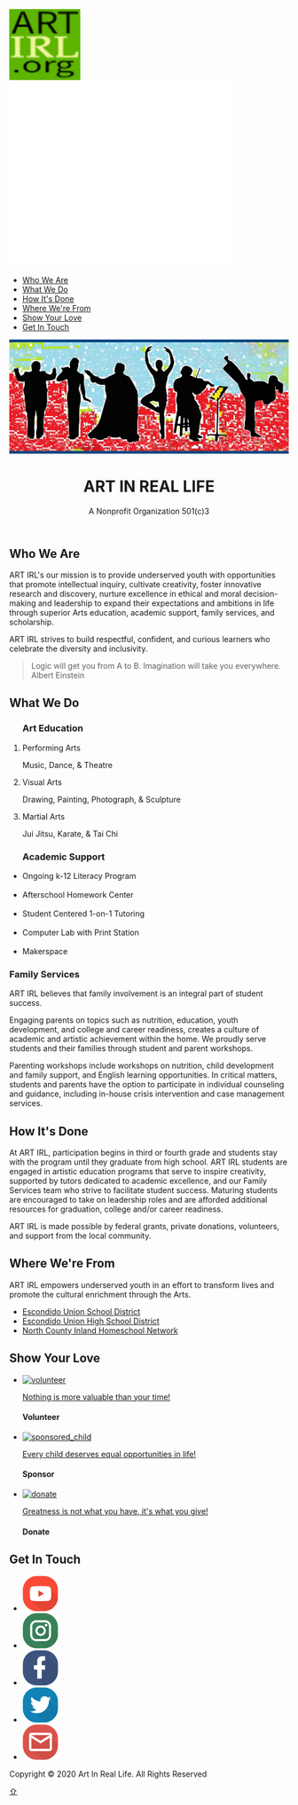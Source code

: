 <html lang="en">
<head>
    <meta charset="UTF-8">
    <title>Art-IRL.org</title>
    <meta name="viewport" content="width=device-width, initial-scale=1">
    <link rel="stylesheet" href="styles.css">
    <link rel="stylesheet" href="css/mygallery.css">
    <link rel="stylesheet" href="css/lightbox.css">
</head>
<body>
    <nav id="globalnav">
    <a href="#" id="logo"><img src="images/ARTIRL.svg" alt="ART-IRL-logo"></a>
    <a href="#" id="menu"><img src="images/menu-ivory.svg" alt="menu"></a>
        <ul id="tab">
            <li><a href="#about">Who We Are</a></li>
            <li><a href="#what">What We Do</a></li>
            <li><a href="#how">How It's Done</a></li> 
            <li><a href="#location">Where We're From</a></li>
            <li><a href="#support">Show Your Love</a></li>
            <li><a href="#contact">Get In Touch</a></li>
        </ul>
    </nav>
    <header id="top">
        <a href="#"><img id="desktop" src="images/artpic_BGwithBORDER.jpg"></a>
        <div id="title">
          <h1>ART IN REAL LIFE</h1>
          <p id="byline>">A Nonprofit Organization 501(c)3</p>
        </div>
    </header>
    <main id="content">
    <article id="about">
        <h2>Who We Are</h2>
        <p id="one"> ART IRL's our mission is to provide underserved youth with opportunities that promote intellectual inquiry, cultivate creativity, foster innovative research and discovery, nurture excellence in ethical and moral decision-making and leadership to expand their expectations and ambitions in life through superior Arts education, academic support, family services, and scholarship.</p>
        <p>ART IRL strives to build respectful, confident, and curious learners who celebrate the diversity and inclusivity.<blockquote>
        Logic will get you from A to B. Imagination will take you everywhere. Albert Einstein
        </blockquote>
    </article>
    <article id="what"><h2>What We Do</h2>
        <section class="column">           
            <div class="art">
            <ol><h3> Art Education</h3>
              <li>Performing Arts</li>
                <p>Music, Dance, &amp; Theatre</p>
              <li>Visual Arts</li>
                <p>Drawing, Painting, Photograph, &amp; Sculpture</p>
              <li>Martial Arts</li>
                <p>Jui Jitsu, Karate, &amp; Tai Chi</p>
            </ol>
            </div>
            <div class="" id="academic">
            <ul> <h3> Academic Support</h3>
                <li> Ongoing k-12 Literacy Program</li><br>
                <li> Afterschool Homework Center</li><br>
                <li> Student Centered 1-on-1 Tutoring</li><br>
                <li> Computer Lab with Print Station</li><br>
                <li> Makerspace </li>
            </ul>
        </div>
    </section>
    <section class="row" id="family">      
        <div class="">
            <h3> Family Services</h3>
            <p> ART IRL believes that family involvement is an integral part of student success.</p>
            <p id="one">Engaging parents on topics such as nutrition, education, youth development, and college and career readiness, creates a culture of academic and artistic achievement within the home. We proudly serve students and their families through student and parent workshops.</p>
            <p id="one">Parenting workshops include workshops on nutrition, child development and family support, and English learning opportunities. In critical matters, students and parents have the option to participate in individual counseling and guidance, including in-house crisis intervention and case management services.</p>
        </div>
    </section>
</article>
    <article id="how">
<!--    MAYBE insert 3 ICON img tags for art, academics, family-->
            <h2> How It's Done</h2>
            <p> At ART IRL, participation begins in third or fourth grade and students stay with the program until they graduate from high school. ART IRL students are engaged in artistic education programs that serve to inspire creativity, supported by tutors dedicated to academic excellence, and our Family Services team who strive to facilitate student success. Maturing students are encouraged to take on leadership roles and are afforded additional resources for graduation, college and/or career readiness.</p>
            <p id="possible"> ART IRL is made possible by federal grants, private donations, volunteers, and support from the local community.</p>
        </article>
    <article id="location">
            <h2> Where We're From</h2>
            <p> ART IRL empowers underserved youth in an effort to transform lives and promote the cultural enrichment through the Arts.</p>
            <ul>
                <li><a href="https://eusd.org/" target="_blank">Escondido Union School District</a></li>
                <li><a href="https://www.euhsd.org/" target="_blank">Escondido Union High School District</a></li>
                <li><a href="https://www.sandiegocountyschools.com/homeschool-resources" target="_blank">North County Inland Homeschool Network</a></li>
            </ul>
        </article>
    <article id="support">
<!-- ////// ADD LINKS TO PLEDGE FORMS FOR VOLUNTEER, SPONSOR, &, DONATE //////-->
<!--    MAYBE insert 3 PHOTO img tags for art, academics, family-->
            <h2> Show Your Love</h2>                   
                <ul class="gallery three">
                <li class=""><a href="#"><img src="images/helpinghands.jpg" alt="volunteer"/></a>
                  <p class= "overlay"><a href="images/helpinghands.jpg" data-lightbox="contribute">Nothing is more valuable than your time!</a></p>
                    <h4>Volunteer</h4>
                </li>          
                <li class=""><a href="#"><img src="images/arthappens.jpg" alt="sponsored_child"/></a>
                   <p class= "overlay"><a href="images/arthappens.jpg" data-lightbox="contribute">Every child deserves equal opportunities in life!</a></p>
                    <h4>Sponsor</h4>
                </li>        
                <li class=""><a href="#"><img src="images/groot.jpg" alt="donate"/></a>
                   <p class= "overlay"><a href="images/groot.jpg" data-lightbox="contribute">Greatness is not what you have, it's what you give!</a></p>
                    <h4> Donate</h4>
                </li>
                </ul>
        </article>
    <article id="contact">
            <h2> Get In Touch </h2>
<!-- insert ICON image tags, Youtube, Insta, FB, Twitter, email        -->
          <ul id="social" class="gallery five">
            <li><a href="#"><img id="YouTube" src="images/iconfinder_icon-youtube-material-design_3185252.png"></a></li>
            <li><a href="#"><img id="Instagram" src="images/iconfinder_icon-instagram-material-design_3185257.png"></a></li>
            <li><a href="#"><img id="Facebook" src="images/iconfinder_icon-facebook-material-design_3185259.png"></a></li>
            <li><a href="#"><img id="Twitter" src="images/iconfinder_icon-twitter-material-design_3185254.png"></a></li>
            <li><a href="mailto:info@artirl.org"><img id="Email" src="images/iconfinder_icon-email-material-design_3185260.png"></a></li>
            </ul>
        </article>        
    </main>    
<!--///// EVENTUALLY THIS WEBSITE WILL NEED TO INCLUDE:
A STUDENT REGISTRATION FORM
VOLUNTEER REGISTRATION FORM
SPONSOR & DONATION PLEDGE CARDS
PROGRAM SCHEDULES & LAB HOURS
SERVICE LOCATION OFFICE HOURS
CORPORATE OFFICE ADDRESS 
ADMINISTRATION'S BIOS
WORKING SOCIAL MEDIA LINKS!!!!
/////-->
    <footer> 
   <p> Copyright © 2020 Art In Real Life. All Rights Reserved</p>    
    <a href="#top" id="backtotop" Title="Back to Top ">&#8679;</a>
    </footer>    
    <script src="js/jquery-3.5.1.min.js"></script>
<!--    Mobile Menu Toggle   -->
    <script>
    $(document).ready(function(){
        // MENU BUTTON TOGGLE
        $("#globalnav").click(function(){
            $("#globalnav").toggleClass("nav_open");
        });
        //REMOVE nav_open CLASS WHEN LINK IS CLICKED
        $("#globalnav ul li a #tab").click(function(){
            $("#globalnav").removeClass("nav_open");
        });
       // FADE IN-OUT BACKTOTOP HTMLButtonElement
        $(window).scroll(function(){
            if ($(this).scrollTop() >600) {
                // DO THIS IF TRUE
                $("#backtotop").fadeIn();
            } else {
                // DO THIS IF FALSE
                $("#backtotop").fadeOut();
            }
        });
     // END DOCUMENT READY FUNCTION
     });
        
    // NEW SMOOTH SCROLL    
    $(document).on('click', 'a[href^="#"]', function (event) {
        event.preventDefault();

        $('html, body').animate({
            scrollTop: $($.attr(this, 'href')).offset().top - 70
        }, 500);
    });
    </script>
    <script src="js/lightbox.js" ></script>
</body>
</html>
